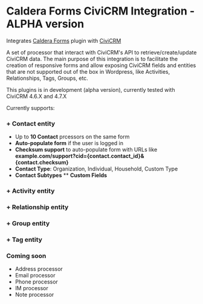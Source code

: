 # Caldera Forms CiviCRM Integration - ALPHA version
Integrates [Caldera Forms](https://en-gb.wordpress.org/plugins/caldera-forms/ "Caldera Forms Wordpress plugin") plugin with [CiviCRM](https://civicrm.org/ "Open Source CRM")

A set of processor that interact with CiviCRM's API to retrieve/create/update CiviCRM data.
The main purpose of this integration is to facilitate the creation of responsive forms and allow exposing CiviCRM fields and entities that are not supported out of the box in Wordpress, like Activities, Relationships, Tags, Groups, etc.

This plugins is in development (alpha version), currently tested with CiviCRM 4.6.X and 4.7.X

Currently supports:

### + Contact entity
* Up to **10 Contact** prcessors on the same form
* **Auto-populate form** if the user is logged in
* **Checksum support** to auto-populate form with URLs like **example.com/support?cid={contact.contact_id}&{contact.checksum}**
* **Contact Type**: Organization, Individual, Household, Custom Type
* **Contact Subtypes**
** **Custom Fields**

### + Activity entity
### + Relationship entity
### + Group entity
### + Tag entity

### Coming soon
+ Address processor
+ Email processor
+ Phone processor
+ IM processor
+ Note processor
